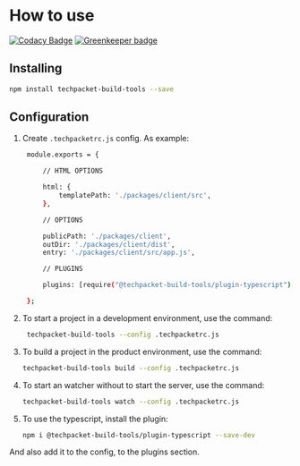 # How to use

[![Codacy Badge](https://api.codacy.com/project/badge/Grade/80596bc67fc44d4189c50ce41147f22d)](https://app.codacy.com/app/vladislav-andreevich/techpacket-build-tools?utm_source=github.com&utm_medium=referral&utm_content=TechPacket/techpacket-build-tools&utm_campaign=Badge_Grade_Dashboard)
[![Greenkeeper badge](https://badges.greenkeeper.io/TechPacket/techpacket-build-tools.svg)](https://greenkeeper.io/)

## Installing

```bash
npm install techpacket-build-tools --save
```

## Configuration

1. Create `.techpacketrc.js` config. As example:
   ```bash
    module.exports = {

        // HTML OPTIONS

        html: {
            templatePath: './packages/client/src',
        },

        // OPTIONS

        publicPath: './packages/client',
        outDir: './packages/client/dist',
        entry: './packages/client/src/app.js',

        // PLUGINS

        plugins: [require("@techpacket-build-tools/plugin-typescript")()],

    };
    ```
2. To start a project in a development environment, use the command:
   ```bash
    techpacket-build-tools --config .techpacketrc.js
   ```
3. To build a project in the product environment, use the command:
    ```bash
    techpacket-build-tools build --config .techpacketrc.js
    ```
4. To start an watcher without to start the server, use the command:
    ```bash
    techpacket-build-tools watch --config .techpacketrc.js
    ```
5. To use the typescript, install the plugin:
    ```bash
    npm i @techpacket-build-tools/plugin-typescript --save-dev
    ```
And also add it to the config, to the plugins section.
